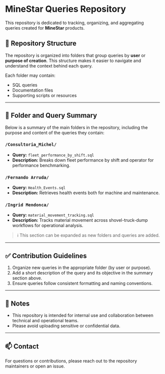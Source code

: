 # MineStar Queries Repository

This repository is dedicated to tracking, organizing, and aggregating queries created for **MineStar** products.

## 📁 Repository Structure

The repository is organized into folders that group queries by **user** or **purpose of creation**. This structure makes it easier to navigate and understand the context behind each query.

Each folder may contain:
- SQL queries
- Documentation files
- Supporting scripts or resources

---

## 🧭 Folder and Query Summary

Below is a summary of the main folders in the repository, including the purpose and content of the queries they contain:

### `/Consultoria_Michel/`
- **Query:** `fleet_performance_by_shift.sql`
- **Description:** Breaks down fleet performance by shift and operator for performance benchmarking.

### `/Fernando Arruda/`
- **Query:** `Health_Events.sql`
- **Description:** Retrieves health events both for machine and maintenance.

### `/Ingrid Mendonca/`
- **Query:** `material_movement_tracking.sql`
- **Description:** Tracks material movement across shovel-truck-dump workflows for operational analysis.

> ℹ️ This section can be expanded as new folders and queries are added.

---

## ✅ Contribution Guidelines

1. Organize new queries in the appropriate folder (by user or purpose).
2. Add a short description of the query and its objective in the summary section above.
3. Ensure queries follow consistent formatting and naming conventions.

---

## 📌 Notes

- This repository is intended for internal use and collaboration between technical and operational teams.
- Please avoid uploading sensitive or confidential data.

---

## 📫 Contact

For questions or contributions, please reach out to the repository maintainers or open an issue.

